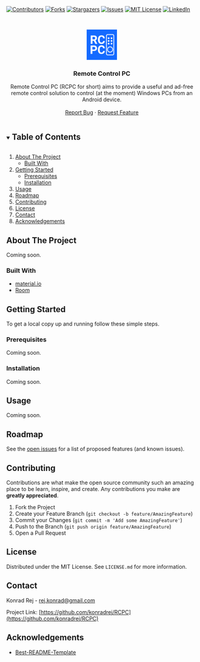 <!-- PROJECT SHIELDS -->
<!--
*** I'm using markdown "reference style" links for readability.
*** Reference links are enclosed in brackets [ ] instead of parentheses ( ).
*** See the bottom of this document for the declaration of the reference variables
*** for contributors-url, forks-url, etc. This is an optional, concise syntax you may use.
*** https://www.markdownguide.org/basic-syntax/#reference-style-links
-->
[![Contributors][contributors-shield]][contributors-url]
[![Forks][forks-shield]][forks-url]
[![Stargazers][stars-shield]][stars-url]
[![Issues][issues-shield]][issues-url]
[![MIT License][license-shield]][license-url]
[![LinkedIn][linkedin-shield]][linkedin-url]



<!-- PROJECT LOGO -->
<br />
<p align="center">
  <a href="https://github.com/konradrej/RCPC">
    <img src="images/logo.png" alt="Logo" width="80" height="80">
  </a>

  <h3 align="center">Remote Control PC</h3>

  <p align="center">
    Remote Control PC (RCPC for short) aims to provide a useful and ad-free remote control solution to control (at the moment) Windows PCs from an Android device.
    <br />
    <br />
    <a href="https://github.com/konradrej/RCPC/issues">Report Bug</a>
    ·
    <a href="https://github.com/konradrej/RCPC/issues">Request Feature</a>
  </p>
</p>



<!-- TABLE OF CONTENTS -->
<details open="open">
  <summary><h2 style="display: inline-block">Table of Contents</h2></summary>
  <ol>
    <li>
      <a href="#about-the-project">About The Project</a>
      <ul>
        <li><a href="#built-with">Built With</a></li>
      </ul>
    </li>
    <li>
      <a href="#getting-started">Getting Started</a>
      <ul>
        <li><a href="#prerequisites">Prerequisites</a></li>
        <li><a href="#installation">Installation</a></li>
      </ul>
    </li>
    <li><a href="#usage">Usage</a></li>
    <li><a href="#roadmap">Roadmap</a></li>
    <li><a href="#contributing">Contributing</a></li>
    <li><a href="#license">License</a></li>
    <li><a href="#contact">Contact</a></li>
    <li><a href="#acknowledgements">Acknowledgements</a></li>
  </ol>
</details>



<!-- ABOUT THE PROJECT -->
## About The Project

Coming soon.


### Built With

* [material.io](https://material.io/)
* [Room](https://developer.android.com/jetpack/androidx/releases/room)



<!-- GETTING STARTED -->
## Getting Started

To get a local copy up and running follow these simple steps.

### Prerequisites

Coming soon.

### Installation

Coming soon.



<!-- USAGE EXAMPLES -->
## Usage

Coming soon.



<!-- ROADMAP -->
## Roadmap

See the [open issues](https://github.com/konradrej/RCPC/issues) for a list of proposed features (and known issues).



<!-- CONTRIBUTING -->
## Contributing

Contributions are what make the open source community such an amazing place to be learn, inspire, and create. Any contributions you make are **greatly appreciated**.

1. Fork the Project
2. Create your Feature Branch (`git checkout -b feature/AmazingFeature`)
3. Commit your Changes (`git commit -m 'Add some AmazingFeature'`)
4. Push to the Branch (`git push origin feature/AmazingFeature`)
5. Open a Pull Request



<!-- LICENSE -->
## License

Distributed under the MIT License. See `LICENSE.md` for more information.



<!-- CONTACT -->
## Contact

Konrad Rej - rej.konrad@gmail.com

Project Link: [https://github.com/konradrej/RCPC](https://github.com/konradrej/RCPC)



<!-- ACKNOWLEDGEMENTS -->
## Acknowledgements

* [Best-README-Template](https://github.com/othneildrew/Best-README-Template)





<!-- MARKDOWN LINKS & IMAGES -->
<!-- https://www.markdownguide.org/basic-syntax/#reference-style-links -->
[contributors-shield]: https://img.shields.io/github/contributors/konradrej/repo.svg?style=for-the-badge
[contributors-url]: https://github.com/konradrej/RCPC/graphs/contributors
[forks-shield]: https://img.shields.io/github/forks/konradrej/repo.svg?style=for-the-badge
[forks-url]: https://github.com/konradrej/RCPC/network/members
[stars-shield]: https://img.shields.io/github/stars/konradrej/repo.svg?style=for-the-badge
[stars-url]: https://github.com/konradrej/RCPC/stargazers
[issues-shield]: https://img.shields.io/github/issues/konradrej/repo.svg?style=for-the-badge
[issues-url]: https://github.com/konradrej/RCPC/issues
[license-shield]: https://img.shields.io/github/license/konradrej/repo.svg?style=for-the-badge
[license-url]: https://github.com/konradrej/RCPC/blob/master/LICENSE.txt
[linkedin-shield]: https://img.shields.io/badge/-LinkedIn-black.svg?style=for-the-badge&logo=linkedin&colorB=555
[linkedin-url]: https://www.linkedin.com/in/konrad-rej/